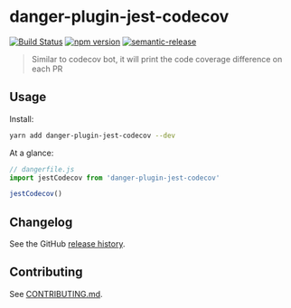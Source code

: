# danger-plugin-jest-codecov

[![Build Status](https://travis-ci.org/guiferrpereira/danger-plugin-jest-codecov.svg?branch=master)](https://travis-ci.org/guiferrpereira/danger-plugin-jest-codecov)
[![npm version](https://badge.fury.io/js/danger-plugin-jest-codecov.svg)](https://badge.fury.io/js/danger-plugin-jest-codecov)
[![semantic-release](https://img.shields.io/badge/%20%20%F0%9F%93%A6%F0%9F%9A%80-semantic--release-e10079.svg)](https://github.com/semantic-release/semantic-release)

> Similar to codecov bot, it will print the code coverage difference on each PR

## Usage

Install:

```sh
yarn add danger-plugin-jest-codecov --dev
```

At a glance:

```js
// dangerfile.js
import jestCodecov from 'danger-plugin-jest-codecov'

jestCodecov()
```
## Changelog

See the GitHub [release history](https://github.com/guiferrpereira/danger-plugin-jest-codecov/releases).

## Contributing

See [CONTRIBUTING.md](CONTRIBUTING.md).
